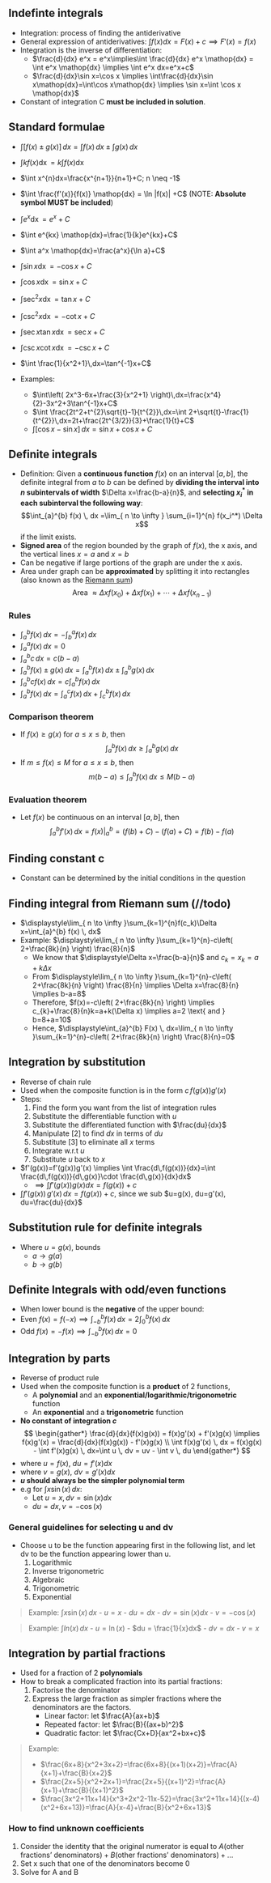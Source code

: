 ## Indefinte integrals
- Integration: process of finding the antiderivative
- General expression of antiderivatives: $\int f(x) dx = F(x)+c \implies F'(x)=f(x)$
- Integration is the inverse of differentiation:
	- $\frac{d}{dx} e^x = e^x\implies\int \frac{d}{dx} e^x \mathop{dx} = \int e^x \mathop{dx} \implies \int e^x dx=e^x+c$
	- $\frac{d}{dx}\sin x=\cos x \implies \int\frac{d}{dx}\sin x\mathop{dx}=\int\cos x\mathop{dx} \implies \sin x=\int \cos x \mathop{dx}$
- Constant of integration C **must be included in solution**.
## Standard formulae
- $\int[f(x)\pm g(x)]\,dx=\int f(x)\,dx\pm\int g(x)\,dx$
- $\int k f(x) \mathop{dx} = k \int f(x)\mathop{dx}$
- $\int x^{n}dx=\frac{x^{n+1}}{n+1}+C; n \neq -1$
- $\int \frac{f'(x)}{f(x)} \mathop{dx} = \ln |f(x)| +C$ (NOTE: **Absolute symbol MUST be included**)
- $\int e^{x} \mathop{dx}=e^{x}+C$
- $\int e^{kx} \mathop{dx}=\frac{1}{k}e^{kx}+C$
- $\int a^x \mathop{dx}=\frac{a^x}{\ln a}+C$
- $\int \sin x \mathop{dx}=-\cos x+C$
- $\int \cos x \mathop{dx}=\sin x+C$
- $\int \sec^{2} x \mathop{dx}=\tan x+C$
- $\int \csc^{2} x \mathop{dx}=-\cot x+C$
- $\int \sec x\tan x \mathop{dx}=\sec x+C$
- $\int \csc x\cot x \mathop{dx}=-\csc x+C$
- $\int \frac{1}{x^2+1}\,dx=\tan^{-1}x+C$

- Examples:
	- $\int\left( 2x^3-6x+\frac{3}{x^2+1} \right)\,dx=\frac{x^4}{2}-3x^2+3\tan^{-1}x+C$
	- $\int \frac{2t^2+t^{2}\sqrt{t}-1}{t^{2}}\,dx=\int 2+\sqrt{t}-\frac{1}{t^{2}}\,dx=2t+\frac{2t^{3/2}}{3}+\frac{1}{t}+C$
	- $\int[\cos x-\sin x]\,dx=\sin x+\cos x+C$
## Definite integrals
- Definition: Given a **continuous function** $f(x)$ on an interval $[a,b]$, the definite integral from $a$ to $b$ can be defined by **dividing the interval into $n$ subintervals of width** $\Delta x=\frac{b-a}{n}$, and **selecting $x^*_i$ in each subinterval the following way**: $$\int_{a}^{b} f(x) \, dx =\lim_{ n \to \infty } \sum_{i=1}^{n} f(x_i^*) \Delta x$$ if the limit exists.
- **Signed area** of the region bounded by the graph of $f(x)$, the x axis, and the vertical lines $x=a$ and $x=b$
- Can be negative if large portions of the graph are under the x axis.
- Area under graph can be **approximated** by splitting it into rectangles (also known as the [Riemann sum](https://en.wikipedia.org/wiki/Riemann_sum))
$$
\text{Area } \approx \Delta x f(x_0) + \Delta x f(x_1) + \cdots + \Delta x f(x_{n-1})
$$
### Rules
- $\int_{a}^{b} f(x) \, dx = -\int_{b}^{a} f(x) \, dx$
- $\int_{a}^{a} f(x) \, dx = 0$
- $\int_{a}^{b} c \, dx = c(b-a)$
- $\int_{a}^{b} f(x) \pm g(x) \, dx = \int_{a}^{b} f(x) \, dx \pm \int_{a}^{b} g(x) \, dx$
- $\int_{a}^{b} cf(x) \, dx = c\int_{a}^{b} f(x) \, dx$
- $\int_{a}^{b} f(x) \, dx = \int_{a}^{c} f(x) \, dx + \int_{c}^{b} f(x) \, dx$
### Comparison theorem
- If $f(x)\geq g(x)$ for $a \leq x \leq b$, then $$\int_{a}^{b} f(x) \, dx\geq \int_{a}^{b} g(x) \, dx$$
- If $m\leq f(x)\leq M$ for $a\leq x\leq b$, then $$m(b-a)\leq \int_{a}^{b} f(x) \, dx\leq M(b-a)$$
### Evaluation theorem
- Let $f(x)$ be continuous on an interval $[a,b]$, then $$\int_{a}^{b} f'(x) \, dx = f(x)|_a^b = (f(b) + C) - (f(a) + C) = f(b) - f(a)$$
## Finding constant c
- Constant can be determined by the initial conditions in the question
## Finding integral from Riemann sum (//todo)
- $\displaystyle\lim_{ n \to \infty }\sum_{k=1}^{n}f(c_k)\Delta x=\int_{a}^{b} f(x) \, dx$
- Example: $\displaystyle\lim_{ n \to \infty }\sum_{k=1}^{n}-c\left( 2+\frac{8k}{n} \right) \frac{8}{n}$
	- We know that $\displaystyle\Delta x=\frac{b-a}{n}$ and $\displaystyle c_{k}=x_{k}=a+k\Delta x$
	- From $\displaystyle\lim_{ n \to \infty }\sum_{k=1}^{n}-c\left( 2+\frac{8k}{n} \right) \frac{8}{n} \implies \Delta x=\frac{8}{n} \implies b-a=8$
	- Therefore, $f(x)=-c\left( 2+\frac{8k}{n} \right) \implies c_{k}+\frac{8}{n}k=a+k(\Delta x) \implies a=2 \text{ and } b=8+a=10$
	- Hence, $\displaystyle\int_{a}^{b} F(x) \, dx=\lim_{ n \to \infty }\sum_{k=1}^{n}-c\left( 2+\frac{8k}{n} \right) \frac{8}{n}=0$
## Integration by substitution
- Reverse of chain rule
- Used when the composite function is in the form $c\,f(g(x))g'(x)$
- Steps:
	1. Find the form you want from the list of integration rules
	2. Substitute the differentiable function with $u$
	3. Substitute the differentiated function with $\frac{du}{dx}$
	4. Manipulate [2] to find $dx$ in terms of $du$
	5. Substitute [3] to eliminate all $x$ terms
	6. Integrate w.r.t $u$
	7. Substitute $u$ back to $x$
- $f'(g(x))=f'(g(x))g'(x) \implies \int \frac{d\,f(g(x))}{dx}=\int \frac{d\,f(g(x))}{d\,g(x)}\cdot \frac{d\,g(x)}{dx}dx$ 
	- $\implies \int f'(g(x))g(x)dx=f(g(x))+c$
- $\int f'(g(x))\,g'(x)\,dx=f(g(x))+c$, since we sub $u=g(x), du=g'(x), du=\frac{du}{dx}$
## Substitution rule for definite integrals
- Where $u = g(x)$, bounds
	- $a \to g(a)$
	- $b \to g(b)$
## Definite Integrals with odd/even functions
- When lower bound is the **negative** of the upper bound:
- Even $f(x) = f(-x) \implies \int_{-b}^{b} f(x) \, dx=2\int_{0}^{b} f(x) \, dx$
- Odd $f(x)=-f(x) \implies \int_{-b}^{b} f(x) \, dx=0$
## Integration by parts
- Reverse of product rule
- Used when the composite function is a **product** of 2 functions,
	- A **polynomial** and an **exponential/logarithmic/trigonometric** function
	- An **exponential** and a **trigonometric** function
- **No constant of integration $c$**
$$
\begin{gather*}
\frac{d}{dx}(f(x)g(x)) = f(x)g'(x) + f'(x)g(x) \implies f(x)g'(x) = \frac{d}{dx}(f(x)g(x)) - f'(x)g(x) \\
\int f(x)g'(x) \, dx = f(x)g(x) - \int f'(x)g(x) \, dx=\int u \, dv = uv - \int v \, du
\end{gather*}
$$
- where $u = f(x)$, $du = f'(x)dx$
- where $v = g(x)$, $dv = g'(x)dx$
- **$u$ should always be the simpler polynomial term**
- e.g for $\int x \sin(x) \, dx$:
	- Let $u = x, dv = \sin(x)dx$
	- $du = dx, v = -\cos(x)$
### General guidelines for selecting u and dv
- Choose u to be the function appearing first in the following list, and let dv to be the function appearing lower than u.
	1. Logarithmic
	2. Inverse trigonometric
	3. Algebraic
	4. Trigonometric
	5. Exponential

> Example: $\int x \sin(x) \, dx$
	- $u = x$
	- $du = dx$
	- $dv = \sin(x)dx$
	- $v = -\cos(x)$

> Example: $\int ln(x) \, dx$
	- $u = \ln(x)$
	- $du = \frac{1}{x}dx$
	- $dv = dx$
	- $v = x$

## Integration by partial fractions
- Used for a fraction of 2 **polynomials**
- How to break a complicated fraction into its partial fractions:
	1. Factorise the denominator
	2. Express the large fraction as simpler fractions where the denominators are the factors.
		- Linear factor: let $\frac{A}{ax+b}$
		- Repeated factor: let $\frac{B}{(ax+b)^2}$
		- Quadratic factor: let $\frac{Cx+D}{ax^2+bx+c}$
> Example:
> - $\frac{6x+8}{x^2+3x+2}=\frac{6x+8}{(x+1)(x+2)}=\frac{A}{x+1}+\frac{B}{x+2}$
> - $\frac{2x+5}{x^2+2x+1}=\frac{2x+5}{(x+1)^2}=\frac{A}{x+1}+\frac{B}{(x+1)^2}$
> - $\frac{3x^2+11x+14}{x^3+2x^2-11x-52}=\frac{3x^2+11x+14}{(x-4)(x^2+6x+13)}=\frac{A}{x-4}+\frac{B}{x^2+6x+13}$

### How to find unknown coefficients
1. Consider the identity that the original numerator is equal to $A(\text{other fractions' denominators})+B(\text{other fractions' denominators})+\dots$
2. Set x such that one of the denominators become 0
3. Solve for A and B
